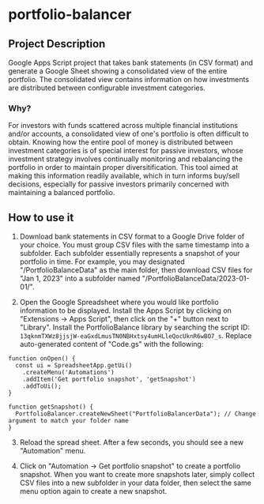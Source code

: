 # portfolio-balancer

## Project Description

Google Apps Script project that takes bank statements (in CSV format) and generate a Google Sheet showing a consolidated view of the entire portfolio. The consolidated view contains information on how investments are distributed between configurable investment categories. 

### Why?

For investors with funds scattered across multiple financial institutions and/or accounts, a consolidated view of one's portfolio is often difficult to obtain. Knowing how the entire pool of money is distributed between investment categories is of special interest for passive investors, whose investment strategy involves continually monitoring and rebalancing the portfolio in order to maintain proper diversitification. This tool aimed at making this information readily available, which in turn informs buy/sell decisions, especially for passive investors primarily concerned with maintaining a balanced portfolio.

## How to use it

1. Download bank statements in CSV format to a Google Drive folder of your choice. You must group CSV files with the same timestamp into a subfolder. Each subfolder essentially represents a snapshot of your portfolio in time. For example, you may designated "/PortfolioBalanceData" as the main folder, then download CSV files for "Jan 1, 2023" into a subfolder named "/PortfolioBalanceData/2023-01-01/".

2. Open the Google Spreadsheet where you would like portfolio information to be displayed. Install the Apps Script by clicking on "Extensions -> Apps Script", then click on the "+" button next to "Library". Install the PortfolioBalance library by searching the script ID: `13qknmTXWz8jjsjW-eaGxdLmusTN0NBHxtsy4umHLleQocUknR6wBO7_s`. Replace auto-generated content of "Code.gs" with the following:

```
function onOpen() {
  const ui = SpreadsheetApp.getUi()
    .createMenu('Automations')
    .addItem('Get portfolio snapshot', 'getSnapshot')
    .addToUi();
}

function getSnapshot() {
  PortfolioBalancer.createNewSheet("PortfolioBalancerData"); // Change argument to match your folder name
}
```

3. Reload the spread sheet. After a few seconds, you should see a new "Automation" menu.

4. Click on "Automation -> Get portfolio snapshot" to create a portfolio snapshot. When you want to create more snapshots later, simply collect CSV files into a new subfolder in your data folder, then select the same menu option again to create a new snapshot.